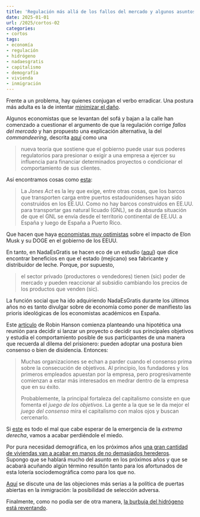 ```yaml
---
title: 'Regulación más allá de los fallos del mercado y algunos asuntos más'
date: 2025-01-01
url: /2025/cortos-02
categories:
- cortos
tags:
- economía
- regulación
- hidrógeno
- nadaesgratis
- capitalismo
- demografía
- vivienda
- inmigración
---
```


Frente a un problema, hay quienes conjugan el verbo erradicar. Una postura más adulta es la de intentar [minimizar el daño](https://josephheath.substack.com/p/racism-the-harm-reduction-approach).

Algunos economistas que se levantan del sofá y bajan a la calle han comenzado a cuestionar el argumento de que la regulación corrige _fallos del mercado_ y han propuesto una explicación alternativa, la del _commandeering_, descrita [aquí](https://www.grumpy-economist.com/p/conceptualizing-regulation) como una

> nueva teoría que sostiene que el gobierno puede usar sus poderes regulatorios para presionar o exigir a una empresa a ejercer su influencia para financiar determinados proyectos o condicionar el comportamiento de sus clientes.

Así encontramos cosas como [esta](https://www.construction-physics.com/p/reading-list-01042025):

> La _Jones Act_ es la ley que exige, entre otras cosas, que los barcos que transporten carga entre puertos estadounidenses hayan sido construidos en los EE.UU. Como no hay barcos construidos en EE.UU. para transportar gas natural licuado (GNL), se da absurda situación de que el GNL se envía desde el territorio continental de EE.UU. a España y luego de España a Puerto Rico.

Que hacen que haya [economistas muy optimistas](https://www.grumpy-economist.com/p/the-cost-of-regulation) sobre el impacto de Elon Musk y su DOGE en el gobierno de los EEUU.

En tanto, en NadaEsGratis se hacen eco de un estudio ([aquí](https://nadaesgratis.es/admin/debe-de-vender-productos-el-gobierno-evidencia-del-mercado-mexicano-de-leche)) que dice encontrar beneficios en que el estado (mejicano) sea fabricante y distribuidor de leche. Porque, por supuesto,

> el sector privado (productores o vendedores) tienen (sic) poder de mercado y pueden reaccionar al subsidio cambiando los precios de los productos que venden (sic).

La función social que ha ido adquiriendo NadaEsGratis durante los últimos años no es tanto divulgar sobre de economía como poner de manifiesto las prioris ideológicas de los economistas académicos en España.

Este [artículo](https://www.overcomingbias.com/p/the-two-big-games) de Robin Hanson comienza planteando una hipotética una reunión para decidir si lanzar un proyecto o decidir sus principales objetivos y estudia el comportamiento posible de sus participantes de una manera que recuerda al dilema del prisionero: pueden adoptar una postura bien consenso o bien de disidencia. Entonces:

> Muchas organizaciones se echan a parder cuando el consenso prima sobre la consecución de objetivos. Al principio, los fundadores y los primeros empleados apuestan por la empresa, pero progresivamente comienzan a estar más interesados en medrar dentro de la empresa que en su éxito.
>
> Probablemente, la principal fortaleza del capitalismo consiste en que fomenta el _juego de los objetivos_. La gente a la que se le da mejor el _juego del consenso_ mira el capitalismo con malos ojos y buscan cercenarlo.

Si [este](https://elpais.com/espana/madrid/2024-12-26/lavapies-tambien-siente-el-ruido-de-la-extremaderecha.html) es todo el mal que cabe esperar de la emergencia de la _extrema derecha_, vamos a acabar perdiéndole el miedo.

Por pura necesidad demográfica, en los próximos años [una gran cantidad de viviendas van a acabar en manos de no demasiados herederos](https://www.elconfidencial.com/inmobiliario/residencial/2025-01-06/transferencia-riqueza-pisos-herencia_4033464/). Supongo que se hablará mucho del asunto en los próximos años y que se acabará acuñando algún término resultón tanto para los afortunados de esta lotería sociodemográfica como para los que no.

[Aquí](https://www.betonit.ai/p/open-borders-and-adverse-selection) se discute una de las objeciones más serias a la política de puertas abiertas en la inmigración: la posibilidad de selección adversa.

Finalmente, como no podía ser de otra manera, [la burbuja del hidrógeno está reventando](https://backreaction.blogspot.com/2025/01/the-hydrogen-bubble-is-finally-bursting.html).
